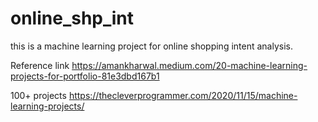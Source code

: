 # online_shp_int
this is a machine learning project for online shopping intent analysis. 

Reference link https://amankharwal.medium.com/20-machine-learning-projects-for-portfolio-81e3dbd167b1

100+ projects https://thecleverprogrammer.com/2020/11/15/machine-learning-projects/

